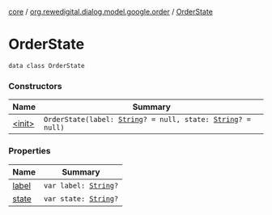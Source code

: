 [core](../../index.md) / [org.rewedigital.dialog.model.google.order](../index.md) / [OrderState](./index.md)

# OrderState

`data class OrderState`

### Constructors

| Name | Summary |
|---|---|
| [&lt;init&gt;](-init-.md) | `OrderState(label: `[`String`](https://kotlinlang.org/api/latest/jvm/stdlib/kotlin/-string/index.html)`? = null, state: `[`String`](https://kotlinlang.org/api/latest/jvm/stdlib/kotlin/-string/index.html)`? = null)` |

### Properties

| Name | Summary |
|---|---|
| [label](label.md) | `var label: `[`String`](https://kotlinlang.org/api/latest/jvm/stdlib/kotlin/-string/index.html)`?` |
| [state](state.md) | `var state: `[`String`](https://kotlinlang.org/api/latest/jvm/stdlib/kotlin/-string/index.html)`?` |

